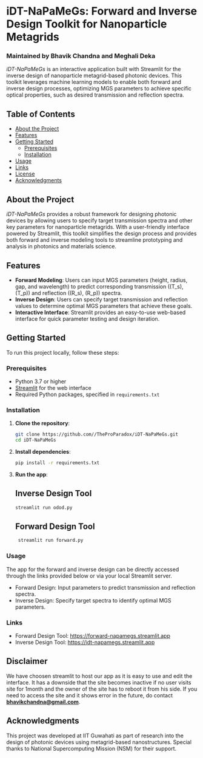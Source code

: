 # iDT-NaPaMeGs: Forward and Inverse Design Toolkit for Nanoparticle Metagrids

### Maintained by Bhavik Chandna and Meghali Deka

*iDT-NaPaMeGs* is an interactive application built with Streamlit for the inverse design of nanoparticle metagrid-based photonic devices. This toolkit leverages machine learning models to enable both forward and inverse design processes, optimizing MGS parameters to achieve specific optical properties, such as desired transmission and reflection spectra.

## Table of Contents

- [About the Project](#about-the-project)
- [Features](#features)
- [Getting Started](#getting-started)
  - [Prerequisites](#prerequisites)
  - [Installation](#installation)
- [Usage](#usage)
- [Links](#links)
- [License](#license)
- [Acknowledgments](#acknowledgments)

## About the Project

*iDT-NaPaMeGs* provides a robust framework for designing photonic devices by allowing users to specify target transmission spectra and other key parameters for nanoparticle metagrids. With a user-friendly interface powered by Streamlit, this toolkit simplifies the design process and provides both forward and inverse modeling tools to streamline prototyping and analysis in photonics and materials science.

## Features

- **Forward Modeling**: Users can input MGS parameters (height, radius, gap, and wavelength) to predict corresponding transmission (\(T_s\), \(T_p\)) and reflection (\(R_s\), \(R_p\)) spectra.
- **Inverse Design**: Users can specify target transmission and reflection values to determine optimal MGS parameters that achieve these goals.
- **Interactive Interface**: Streamlit provides an easy-to-use web-based interface for quick parameter testing and design iteration.

## Getting Started

To run this project locally, follow these steps:

### Prerequisites

- Python 3.7 or higher
- [Streamlit](https://streamlit.io) for the web interface
- Required Python packages, specified in `requirements.txt`

### Installation

1. **Clone the repository**:

   ```bash
   git clone https://github.com//TheProParadox/iDT-NaPaMeGs.git
   cd iDT-NaPaMeGs
   ```
   
2. **Install dependencies**:

    ```bash
    pip install -r requirements.txt
    ```

3. **Run the app**:
    ## Inverse Design Tool
   
    ```bash
    streamlit run odod.py
    ```
    
    ## Forward Design Tool
   
   ```bash
    streamlit run forward.py
    ```

### Usage
The app for the forward and inverse design can be directly accessed through the links provided below or via your local Streamlit server.

- Forward Design: Input parameters to predict transmission and reflection spectra.
- Inverse Design: Specify target spectra to identify optimal MGS parameters.

### Links
- Forward Design Tool: https://forward-napamegs.streamlit.app
- Inverse Design Tool: https://idt-napamegs.streamlit.app

## Disclaimer
We have choosen streamlit to host our app as it is easy to use and edit the interface. It has a downside that the site becomes inactive if no user visits site for 1month and the owner of the site has to reboot it from his side. If you need to access the site and it shows error in the future, do contact **bhavikchandna@gmail.com**.

## Acknowledgments

This project was developed at IIT Guwahati as part of research into the design of photonic devices using metagrid-based nanostructures. Special thanks to National Supercomputing Mission (NSM) for their support.

